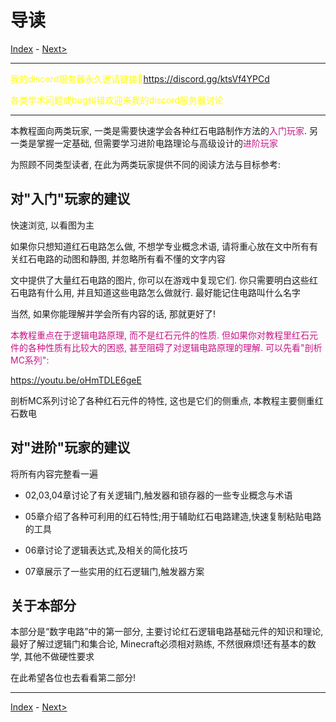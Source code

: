 # 导读

[Index](index.md) - [Next>](01.md)

---
<font color=yellow>

我的discord服务器永久邀请链接🔗<https://discord.gg/ktsVf4YPCd>

各类学术问题或bug纠错欢迎来我的discord服务器讨论

</font>

---

本教程面向两类玩家, 一类是需要快速学会各种红石电路制作方法的<font color=MediumVioletRed>入门玩家</font>.
另一类是掌握一定基础, 但需要学习进阶电路理论与高级设计的<font color=MediumVioletRed>进阶玩家</font>

为照顾不同类型读者, 在此为两类玩家提供不同的阅读方法与目标参考:

## 对"入门"玩家的建议

快速浏览, 以看图为主

如果你只想知道红石电路怎么做, 不想学专业概念术语, 请将重心放在文中所有有关红石电路的动图和静图, 并忽略所有看不懂的文字内容

文中提供了大量红石电路的图片, 你可以在游戏中复现它们.
你只需要明白这些红石电路有什么用, 并且知道这些电路怎么做就行.
最好能记住电路叫什么名字

当然, 如果你能理解并学会所有内容的话, 那就更好了!

<font color=MediumVioletRed>

本教程重点在于逻辑电路原理, 而不是红石元件的性质.
但如果你对教程里红石元件的各种性质有比较大的困惑, 甚至阻碍了对逻辑电路原理的理解.
可以先看"剖析MC系列":

</font>

<https://youtu.be/oHmTDLE6geE>

剖析MC系列讨论了各种红石元件的特性, 这也是它们的侧重点, 本教程主要侧重红石数电

## 对"进阶"玩家的建议

将所有内容完整看一遍

* 02,03,04章讨论了有关逻辑门,触发器和锁存器的一些专业概念与术语

* 05章介绍了各种可利用的红石特性;用于辅助红石电路建造,快速复制粘贴电路的工具

* 06章讨论了逻辑表达式,及相关的简化技巧

* 07章展示了一些实用的红石逻辑门,触发器方案

## 关于本部分

本部分是“数字电路”中的第一部分, 主要讨论红石逻辑电路基础元件的知识和理论, 最好了解过逻辑门和集合论, Minecraft必须相对熟练, 不然很麻烦!还有基本的数学, 其他不做硬性要求

在此希望各位也去看看第二部分!

---

[Index](index.md) - [Next>](01.md)